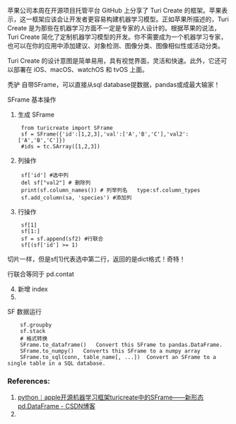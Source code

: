 苹果公司本周在开源项目托管平台 GitHub 上分享了 Turi Create 的框架。苹果表示，这一框架应该会让开发者更容易构建机器学习模型。正如苹果所描述的，Turi Create 是为那些在机器学习方面不一定是专家的人设计的。根据苹果的说法，Turi Create 简化了定制机器学习模型的开发。你不需要成为一个机器学习专家，也可以在你的应用中添加建议、对象检测、图像分类、图像相似性或活动分类。

Turi Create 的设计意图是简单易用，具有视觉界面，灵活和快速。此外，它还可以部署在 iOS、macOS、watchOS 和 tvOS 上面。


秃驴
自带SFrame，可以直接从sql database提数据，pandas或成最大输家！


SFrame 基本操作

1. 生成 SFrame

        from turicreate import SFrame      
        sf = SFrame({'id':[1,2,3],'val':['A','B','C'],'val2':['A','B','C']})
        #ids = tc.SArray([1,2,3])

2. 列操作
        
        sf['id'] #选中列
        del sf["val2"] # 删除列
        print(sf.column_names()) # 列举列名   type:sf.column_types
        sf.add_column(sa, 'species') #添加列

3. 行操作

        sf[1]
        sf[1:]   
        sf = sf.append(sf2) #行联合 
        sf[(sf['id'] >= 1)

切片一样，但是sf[1]代表选中第二行，返回的是dict格式！奇特！

行联合等同于 pd.contat


4. 新增 index
5. 


SF 数据运行

        sf.groupby
        sf.stack
        # 格式转换
        SFrame.to_dataframe()   Convert this SFrame to pandas.DataFrame.
        SFrame.to_numpy()   Converts this SFrame to a numpy array
        SFrame.to_sql(conn, table_name[, ...])  Convert an SFrame to a single table in a SQL database.

### References:
1. [python︱apple开源机器学习框架turicreate中的SFrame——新形态pd.DataFrame - CSDN博客](http://blog.csdn.net/sinat_26917383/article/details/78805714)
2. 